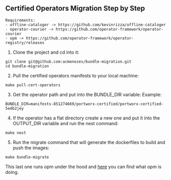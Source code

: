 ## Certified Operators Migration Step by Step

    Requirements:
    - offline-cataloger -> https://github.com/kevinrizza/offline-cataloger
    - operator-courier -> https://github.com/operator-framework/operator-courier
    - opm -> https://github.com/operator-framework/operator-registry/releases

1) Clone the project and cd into it:
```
git clone git@github.com:acmenezes/bundle-migration.git
cd bundle-migration
```

2) Pull the certified operators manifests to your local machine:
```
make pull-cert-operators
```

3) Get the operator path and put into the BUNDLE_DIR variable:
Example:
```
BUNDLE_DIR=manifests-851274669/portworx-certified/portworx-certified-5edb2jey
```
4) If the operator has a flat directory create a new one and put it into the OUTPUT_DIR variable and run the nest command:

```
make nest
```
5) Run the migrate command that will generate the dockerfiles to build and push the images:
```
make bundle-migrate
```
This last one runs opm under the hood and [here](opm_alpha_generate.md) you can find what opm is doing.
